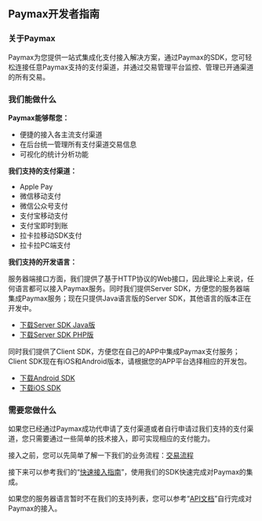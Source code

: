 ## Paymax开发者指南

### 关于Paymax
Paymax为您提供一站式集成化支付接入解决方案，通过Paymax的SDK，您可轻松连接任意Paymax支持的支付渠道，并通过交易管理平台监控、管理已开通渠道的所有交易。


### 我们能做什么

**Paymax能够帮您：**
	
* 便捷的接入各主流支付渠道
* 在后台统一管理所有支付渠道交易信息
* 可视化的统计分析功能

**我们支持的支付渠道：**

* Apple Pay
* 微信移动支付
* 微信公众号支付
* 支付宝移动支付
* 支付宝即时到账
* 拉卡拉移动SDK支付
* 拉卡拉PC端支付

**我们支持的开发语言：**
	
服务器端接口方面，我们提供了基于HTTP协议的Web接口，因此理论上来说，任何语言都可以接入Paymax服务。同时我们提供Server SDK，方便您的服务器端集成Paymax服务；现在只提供Java语言版的Server SDK，其他语言的版本正在开发中。
	
* [下载Server SDK Java版](https://github.com/paymax/paymax-server-sdk-java/archive/master.zip)
* [下载Server SDK PHP版](https://github.com/paymax/paymax-server-sdk-php/archive/master.zip)
	
同时我们提供了Client SDK，方便您在自己的APP中集成Paymax支付服务；Client SDK现在有iOS和Android版本，请根据您的APP平台选择相应的开发包。
	
* [下载Android SDK](https://github.com/paymax/paymax-demo-android/archive/master.zip)
* [下载iOS SDK](https://github.com/paymax/paymax-demo-ios/archive/master.zip)
	

### 需要您做什么

如果您已经通过Paymax成功代申请了支付渠道或者自行申请过我们支持的支付渠道，您只需要通过一些简单的技术接入，即可实现相应的支付能力。

接入之前，您可以先简单了解一下我们的业务流程：[交易流程](流程.md)

接下来可以参考我们的“[快速接入指南](quick_start.md)”，使用我们的SDK快速完成对Paymax的集成。

如果您的服务器语言暂时不在我们的支持列表，您可以参考“[API文档](API文档.md)”自行完成对Paymax的接入。

